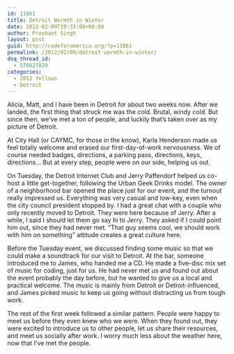 ```yaml
---
id: 11061
title: Detroit Warmth in Winter
date: 2012-02-09T19:33:08+00:00
author: Prashant Singh
layout: post
guid: http://codeforamerica.org/?p=11061
permalink: /2012/02/09/detroit-warmth-in-winter/
dsq_thread_id:
  - 570627829
categories:
  - 2012 fellows
  - Detroit
---
```

Alicia, Matt, and I have been in Detroit for about two weeks now. After we landed, the first thing that struck me was the cold. Brutal, windy cold. But since then, we&#8217;ve met a ton of people, and luckily that&#8217;s taken over as my picture of Detroit.

At City Hall (or CAYMC, for those in the know), Karla Henderson made us feel totally welcome and erased our first-day-of-work nervousness. We of course needed badges, directions, a parking pass, directions, keys, directions&#8230; But at every step, people were on our side, helping us out.

On Tuesday, the Detroit Internet Club and Jerry Paffendorf helped us co-host a little get-together, following the Urban Geek Drinks model. The owner of a neighborhood bar opened the place just for our event, and the turnout really impressed us. Everything was very casual and low-key, even when the city council president stopped by. I had a great chat with a couple who only recently moved to Detroit. They were here because of Jerry. After a while, I said I should let them go say hi to Jerry. They asked if I could point him out, since they had never met. &#8220;That guy seems cool, we should work with him on something&#8221; attitude creates a great culture here.

Before the Tuesday event, we discussed finding some music so that we could make a soundtrack for our visit to Detroit. At the bar, someone introduced me to James, who handed me a CD. He made a five-disc mix set of music for coding, just for us. He had never met us and found out about the event probably the day before, but he wanted to give us a local and practical welcome. The music is mainly from Detroit or Detroit-influenced, and James picked music to keep us going without distracting us from tough work.

The rest of the first week followed a similar pattern. People were happy to meet us before they even knew who we were. When they found out, they were excited to introduce us to other people, let us share their resources, and meet us socially after work. I worry much less about the weather here, now that I&#8217;ve met the people.